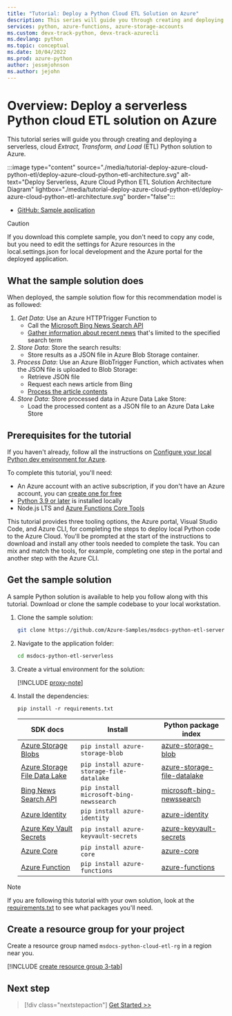 ```yaml
---
title: "Tutorial: Deploy a Python Cloud ETL Solution on Azure"
description: This series will guide you through creating and deploying a serverless, cloud Extract, Transform, and Load (ETL) Python solution to Azure.
services: python, azure-functions, azure-storage-accounts
ms.custom: devx-track-python, devx-track-azurecli
ms.devlang: python
ms.topic: conceptual
ms.date: 10/04/2022
ms.prod: azure-python
author: jessmjohnson
ms.author: jejohn
---
```


# Overview: Deploy a serverless Python cloud ETL solution on Azure

This tutorial series will guide you through creating and deploying a serverless, cloud *Extract, Transform, and Load* (ETL) Python solution to Azure.

:::image type="content" source="./media/tutorial-deploy-azure-cloud-python-etl/deploy-azure-cloud-python-etl-architecture.svg" alt-text="Deploy Serverless, Azure Cloud Python ETL Solution Architecture Diagram" lightbox="./media/tutorial-deploy-azure-cloud-python-etl/deploy-azure-cloud-python-etl-architecture.svg" border="false":::

* [GitHub: Sample application](https://github.com/Azure-Samples/msdocs-python-etl-serverless)

> [!CAUTION]
> If you download this complete sample, you don't need to copy any code, but you need to edit the settings for Azure resources in the local.settings.json for local development and the Azure portal for the deployed application.

## What the sample solution does

When deployed, the sample solution flow for this recommendation model is as followed:

1. *Get Data*: Use an Azure HTTPTrigger Function to
    * Call the [Microsoft Bing News Search API](/bing/apis/bing-news-search-api)
    * [Gather information about recent news](tutorial-deploy-azure-cloud-python-etl-02-get-data.md) that's limited to the specified search term
1. *Store Data*: Store the search results:
    * Store results as a JSON file in Azure Blob Storage container.
1. *Process Data*: Use an Azure BlobTrigger Function, which activates when the JSON file is uploaded to Blob Storage:
    * Retrieve JSON file
    * Request each news article from Bing
    * [Process the article contents](tutorial-deploy-azure-cloud-python-etl-03-process-data.md)
1. *Store Data*: Store processed data in Azure Data Lake Store:
    * Load the processed content as a JSON file to an Azure Data Lake Store

## Prerequisites for the tutorial

If you haven't already, follow all the instructions on [Configure your local Python dev environment for Azure](/azure/developer/python/configure-local-development-environment).

To complete this tutorial, you'll need:

* An Azure account with an active subscription, if you don't have an Azure account, you can [create one for free](https://azure.microsoft.com/free/)
* [Python 3.9 or later](https://www.python.org/downloads/) is installed locally
* Node.js LTS and [Azure Functions Core Tools](/azure/azure-functions/functions-run-local)

This tutorial provides three tooling options, the Azure portal, Visual Studio Code, and Azure CLI, for completing the steps to deploy local Python code to the Azure Cloud. You'll be prompted at the start of the instructions to download and install any other tools needed to complete the task. You can mix and match the tools, for example, completing one step in the portal and another step with the Azure CLI.

## Get the sample solution

A sample Python solution is available to help you follow along with this tutorial. Download or clone the sample codebase to your local workstation. 

1. Clone the sample solution:

    ```bash
    git clone https://github.com/Azure-Samples/msdocs-python-etl-serverless
    ```

1. Navigate to the application folder:

    ```bash
    cd msdocs-python-etl-serverless
    ```

1. Create a virtual environment for the solution:

    [!INCLUDE [proxy-note](./includes/create-virtual-environment-tab.md)]

1. Install the dependencies:

    ```Console
    pip install -r requirements.txt
    ```

    |SDK docs   |Install | Python package index |
    |---------------------|--------|----------------------|
    |[Azure Storage Blobs](/python/api/overview/azure/storage-blob-readme) | `pip install azure-storage-blob`| [azure-storage-blob](https://pypi.org/project/azure-storage-blob/) |
    | [Azure Storage File Data Lake](/python/api/overview/azure/storage-file-datalake-readme) | `pip install azure-storage-file-datalake` | [azure-storage-file-datalake](https://pypi.org/project/azure-storage-file-datalake/) |
    | [Bing News Search API](/bing/search-apis/bing-news-search/reference/endpoints) | `pip install microsoft-bing-newssearch`| [microsoft-bing-newssearch](https://pypi.org/project/microsoft-bing-newssearch/) |
    | [Azure Identity](/python/api/overview/azure/identity-readme) | `pip install azure-identity` | [azure-identity](https://pypi.org/project/azure-identity/) |
    | [Azure Key Vault Secrets](/python/api/overview/azure/keyvault-secrets-readme) | `pip install azure-keyvault-secrets` | [azure-keyvault-secrets](https://pypi.org/project/azure-keyvault-secrets/) |
    | [Azure Core](/python/api/overview/azure/core-readme) | `pip install azure-core` | [azure-core](https://pypi.org/project/azure-core/) |
    | [Azure Function](/python/api/azure-functions/azure.functions) | `pip install azure-functions` | [azure-functions](https://pypi.org/project/azure-functions/) |

> [!NOTE]
> If you are following this tutorial with your own solution, look at the [requirements.txt](https://github.com/Azure-Samples/msdocs-python-etl-serverless/blob/main/requirements.txt) to see what packages you'll need.

## Create a resource group for your project

Create a resource group named `msdocs-python-cloud-etl-rg` in a region near you.

[!INCLUDE [create resource group 3-tab](../includes/create-resource-group.md)]

## Next step

> [!div class="nextstepaction"]
> [Get Started >>](tutorial-deploy-azure-cloud-python-etl-02-get-data.md)
